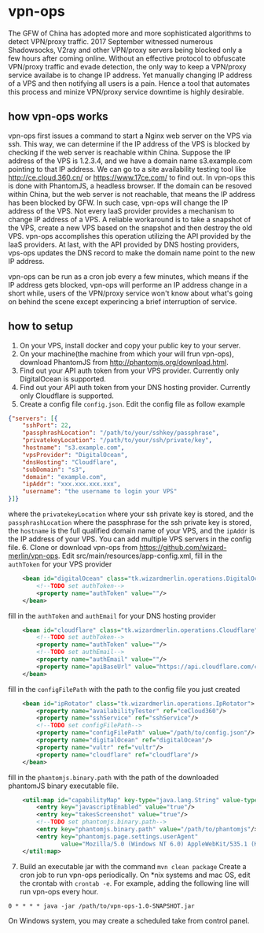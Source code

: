 # vpn-ops
The GFW of China has adopted more and more sophisticated algorithms to detect VPN/proxy traffic. 2017 September witnessed numerous Shadowsocks, V2ray and other VPN/proxy servers being blocked only a few hours after coming online. Without an effective protocol to obfuscate VPN/proxy traffic and evade detection, the only way to keep a VPN/proxy service availabe is to change IP address. Yet manually changing IP address of a VPS and then notifying all users is a pain. Hence a tool that automates this process and minize VPN/proxy service downtime is highly desirable.

## how vpn-ops works
vpn-ops first issues a command to start a Nginx web server on the VPS via ssh. This way, we can determine if the IP address of the VPS is blocked by checking if the web server is reachable within China. Suppose the IP address of the VPS is 1.2.3.4, and we have a domain name s3.example.com pointing to that IP address. We can go to a site availability testing tool like http://ce.cloud.360.cn/ or https://www.17ce.com/ to find out. In vpn-ops this is done with PhantomJS, a headless browser. If the domain can be resoved within China, but the web server is not reachable, that means the IP address has been blocked by GFW. In such case, vpn-ops will change the IP address of the VPS. Not every IaaS provider provides a mechanism to change IP address of a VPS. A reliable workaround is to take a snapshot of the VPS, create a new VPS based on the snapshot and then destroy the old VPS. vpn-ops accomplishes this operation utilizing the API provided by the IaaS providers. At last, with the API provided by DNS hosting providers, vps-ops updates the DNS record to make the domain name point to the new IP address.

vpn-ops can be run as a cron job every a few minutes, which means if the IP address gets blocked, vpn-ops will performe an IP address change in a short while, users of the VPN/proxy service won't know about what's going on behind the scene except experincing a brief interruption of service.

## how to setup
1. On your VPS, install docker and copy your public key to your server.
2. On your machine(the machine from which your will frun vpn-ops), download PhantomJS from http://phantomjs.org/download.html.
3. Find out your API auth token from your VPS provider. Currently only DigitalOcean is supported.
4. Find out your API auth token from your DNS hosting provider. Currently only Cloudflare is supported.
5. Create a config file `config.json`. Edit the config file as follow example
```json
{"servers": [{
    "sshPort": 22,
    "passphrashLocation": "/path/to/your/sshkey/passphrase",
    "privatekeyLocation": "/path/to/your/ssh/private/key",
    "hostname": "s3.example.com",
    "vpsProvider": "DigitalOcean",
    "dnsHosting": "Cloudflare",
    "subDomain": "s3",
    "domain": "example.com",
    "ipAddr": "xxx.xxx.xxx.xxx",
    "username": "the username to login your VPS"
}]}
```
where the `privatekeyLocation` where your ssh private key is stored, and the `passphrashLocation` where the passphrase for the ssh private key is stored, the `hostname` is the full qualified domain name of your VPS, and the `ipAddr` is the IP address of your VPS. You can add multiple VPS servers in the config file.
6. Clone or download vpn-ops from https://github.com/wizard-merlin/vpn-ops.
Edit src/main/resources/app-config.xml, fill in the `authToken` for your VPS provider
```xml
    <bean id="digitalOcean" class="tk.wizardmerlin.operations.DigitalOceanVps">
        <!--TODO set authToken-->
        <property name="authToken" value=""/>
    </bean>
```
fill in the `authToken` and `authEmail` for your DNS hosting provider
```xml
    <bean id="cloudflare" class="tk.wizardmerlin.operations.Cloudflare">
        <!--TODO set authToken-->
        <property name="authToken" value=""/>
        <!--TODO set authEmail-->
        <property name="authEmail" value=""/>
        <property name="apiBaseUrl" value="https://api.cloudflare.com/client/v4/"/>
    </bean>
```
fill in the `configFilePath` with the path to the config file you just created
```xml
    <bean id="ipRotator" class="tk.wizardmerlin.operations.IpRotator">
        <property name="availabilityTester" ref="ceCloud360"/>
        <property name="sshService" ref="sshService"/>
        <!--TODO set configFilePath-->
        <property name="configFilePath" value="/path/to/config.json"/>
        <property name="digitalOcean" ref="digitalOcean"/>
        <property name="vultr" ref="vultr"/>
        <property name="cloudflare" ref="cloudflare"/>
    </bean>
```
fill in the `phantomjs.binary.path` with the path of the downloaded phantomJS binary executable file.
```xml
    <util:map id="capabilityMap" key-type="java.lang.String" value-type="java.lang.String">
        <entry key="javascriptEnabled" value="true"/>
        <entry key="takesScreenshot" value="true"/>
        <!--TODO set phantomjs.binary.path-->
        <entry key="phantomjs.binary.path" value="/path/to/phantomjs"/>
        <entry key="phantomjs.page.settings.userAgent"
               value="Mozilla/5.0 (Windows NT 6.0) AppleWebKit/535.1 (KHTML, like Gecko) Chrome/13.0.782.41 Safari/535.1"/>
    </util:map>
```
7. Build an executable jar with the command `mvn clean package`
Create a cron job to run vpn-ops periodically. On *nix systems and mac OS, edit the crontab with `crontab -e`. For example, adding the following line will run vpn-ops every hour.
```
0 * * * * java -jar /path/to/vpn-ops-1.0-SNAPSHOT.jar
```
On Windows system, you may create a scheduled take from control panel.

